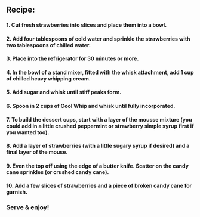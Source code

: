 ## **Recipe:**

#### 1. Cut fresh strawberries into slices and place them into a bowl. 

#### 2. Add four tablespoons of cold water and sprinkle the strawberries with two tablespoons of chilled water. 

#### 3. Place into the refrigerator for 30 minutes or more.

#### 4. In the bowl of a stand mixer, fitted with the whisk attachment, add 1 cup of chilled heavy whipping cream. 

#### 5. Add sugar and whisk until stiff peaks form.

#### 6. Spoon in 2 cups of Cool Whip and whisk until fully incorporated.

#### 7. To build the dessert cups, start with a layer of the mousse mixture (you could add in a little crushed peppermint or strawberry simple syrup first if you wanted too). 

#### 8. Add a layer of strawberries (with a little sugary syrup if desired) and a final layer of the mouse.

#### 9. Even the top off using the edge of a butter knife. Scatter on the candy cane sprinkles (or crushed candy cane).

#### 10. Add a few slices of strawberries and a piece of broken candy cane for garnish.

### Serve & enjoy!